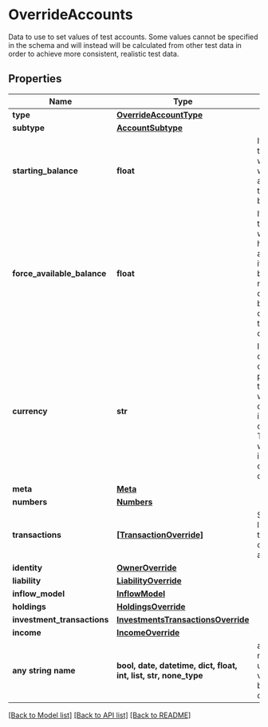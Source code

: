 # OverrideAccounts

Data to use to set values of test accounts. Some values cannot be specified in the schema and will instead will be calculated from other test data in order to achieve more consistent, realistic test data.

## Properties
Name | Type | Description | Notes
------------ | ------------- | ------------- | -------------
**type** | [**OverrideAccountType**](OverrideAccountType.md) |  | 
**subtype** | [**AccountSubtype**](AccountSubtype.md) |  | 
**starting_balance** | **float** | If provided, the account will start with this amount as the current balance.  | 
**force_available_balance** | **float** | If provided, the account will always have this amount as its  available balance, regardless of current balance or changes in transactions over time. | 
**currency** | **str** | ISO-4217 currency code. If provided, the account will be denominated in the given currency. Transactions will also be in this currency by default. | 
**meta** | [**Meta**](Meta.md) |  | 
**numbers** | [**Numbers**](Numbers.md) |  | 
**transactions** | [**[TransactionOverride]**](TransactionOverride.md) | Specify the list of transactions on the account. | 
**identity** | [**OwnerOverride**](OwnerOverride.md) |  | 
**liability** | [**LiabilityOverride**](LiabilityOverride.md) |  | 
**inflow_model** | [**InflowModel**](InflowModel.md) |  | 
**holdings** | [**HoldingsOverride**](HoldingsOverride.md) |  | [optional] 
**investment_transactions** | [**InvestmentsTransactionsOverride**](InvestmentsTransactionsOverride.md) |  | [optional] 
**income** | [**IncomeOverride**](IncomeOverride.md) |  | [optional] 
**any string name** | **bool, date, datetime, dict, float, int, list, str, none_type** | any string name can be used but the value must be the correct type | [optional]

[[Back to Model list]](../README.md#documentation-for-models) [[Back to API list]](../README.md#documentation-for-api-endpoints) [[Back to README]](../README.md)


